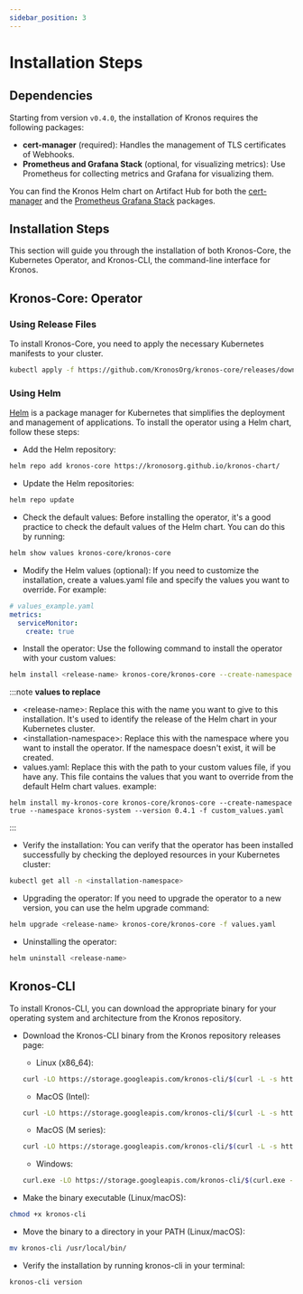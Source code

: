 ```yaml
---
sidebar_position: 3
---
```

# Installation Steps
## Dependencies

Starting from version `v0.4.0`, the installation of Kronos requires the following packages:

- **cert-manager** (required): Handles the management of TLS certificates of Webhooks.
- **Prometheus and Grafana Stack** (optional, for visualizing metrics): Use Prometheus for collecting metrics and Grafana for visualizing them.

You can find the Kronos Helm chart on Artifact Hub for both the [cert-manager](https://artifacthub.io/packages/helm/cert-manager/cert-manager) and the [Prometheus Grafana Stack](https://artifacthub.io/packages/helm/prometheus-community/kube-prometheus-stack) packages.

## Installation Steps
This section will guide you through the installation of both Kronos-Core, the Kubernetes Operator, and Kronos-CLI, the command-line interface for Kronos.
## Kronos-Core: Operator
### Using Release Files

To install Kronos-Core, you need to apply the necessary Kubernetes manifests to your cluster.
```bash
kubectl apply -f https://github.com/KronosOrg/kronos-core/releases/download/v0.4.1/kronos-core-0.4.1.yaml
```
### Using Helm 
[Helm](https://helm.sh/) is a package manager for Kubernetes that simplifies the deployment and management of applications. To install the operator using a Helm chart, follow these steps:

- Add the Helm repository:
```bash
helm repo add kronos-core https://kronosorg.github.io/kronos-chart/
```

- Update the Helm repositories:
```bash
helm repo update
```

- Check the default values:
Before installing the operator, it's a good practice to check the default values of the Helm chart. You can do this by running:
```bash
helm show values kronos-core/kronos-core
```

- Modify the Helm values (optional):
If you need to customize the installation, create a values.yaml file and specify the values you want to override. For example:
```yaml 
# values_example.yaml
metrics:
  serviceMonitor:
    create: true
```

- Install the operator:
Use the following command to install the operator with your custom values:
```bash
helm install <release-name> kronos-core/kronos-core --create-namespace true --namespace <installation-namespace> --version 0.4.1 -f values.yaml
```
:::note 
**values to replace**
- \<release-name>: Replace this with the name you want to give to this installation. It's used to identify the release of the Helm chart in your Kubernetes cluster.
- \<installation-namespace>: Replace this with the namespace where you want to install the operator. If the namespace doesn't exist, it will be created.
- values.yaml: Replace this with the path to your custom values file, if you have any. This file contains the values that you want to override from the default Helm chart values.
example: 
```
helm install my-kronos-core kronos-core/kronos-core --create-namespace true --namespace kronos-system --version 0.4.1 -f custom_values.yaml
```
:::



- Verify the installation:
You can verify that the operator has been installed successfully by checking the deployed resources in your Kubernetes cluster:
```bash
kubectl get all -n <installation-namespace>
```

- Upgrading the operator:
If you need to upgrade the operator to a new version, you can use the helm upgrade command:
```bash
helm upgrade <release-name> kronos-core/kronos-core -f values.yaml
```

- Uninstalling the operator:
```bash
helm uninstall <release-name>
```











## Kronos-CLI

To install Kronos-CLI, you can download the appropriate binary for your operating system and architecture from the Kronos repository.
- Download the Kronos-CLI binary from the Kronos repository releases page:
  
  - Linux (x86_64):
  ```bash
  curl -LO https://storage.googleapis.com/kronos-cli/$(curl -L -s https://storage.googleapis.com/kronos-cli/stable.txt)/linux/kronos-cli
  ```

  - MacOS (Intel):
  ```bash
  curl -LO https://storage.googleapis.com/kronos-cli/$(curl -L -s https://storage.googleapis.com/kronos-cli/stable.txt)/mac/kronos-cli
  ```
  - MacOS (M series):
  ```bash
  curl -LO https://storage.googleapis.com/kronos-cli/$(curl -L -s https://storage.googleapis.com/kronos-cli/stable.txt)/mac-arm64/kronos-cli
  ```
  - Windows:
  ```bash
  curl.exe -LO https://storage.googleapis.com/kronos-cli/$(curl.exe -L -s https://storage.googleapis.com/kronos-cli/stable.txt)/windows/kronos-cli.exe
  ```
- Make the binary executable (Linux/macOS):
```bash
chmod +x kronos-cli
```
- Move the binary to a directory in your PATH (Linux/macOS):
```bash
mv kronos-cli /usr/local/bin/
```
- Verify the installation by running kronos-cli in your terminal:
```bash
kronos-cli version
```
